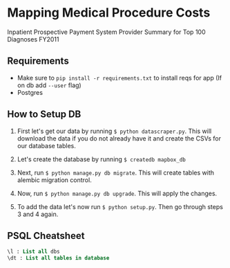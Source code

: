 # Mapping Medical Procedure Costs

Inpatient Prospective Payment System Provider Summary for Top 100 Diagnoses FY2011


## Requirements

* Make sure to `pip install -r requirements.txt` to install reqs for app (If on db add `--user` flag)
* Postgres


## How to Setup DB

1. First let's get our data by running `$ python datascraper.py`. This will download the data if you do not 
already have it and create the CSVs for our database tables. 

2. Let's create the database by running `$ createdb mapbox_db` 

3. Next, run `$ python manage.py db migrate`. This will create tables with alembic migration control.

4. Now, run `$ python manage.py db upgrade`. This will apply the changes.

5. To add the data let's now run `$ python setup.py`. Then go through steps 3 and 4 again.


## PSQL Cheatsheet

```sql
\l : List all dbs
\dt : List all tables in database


```